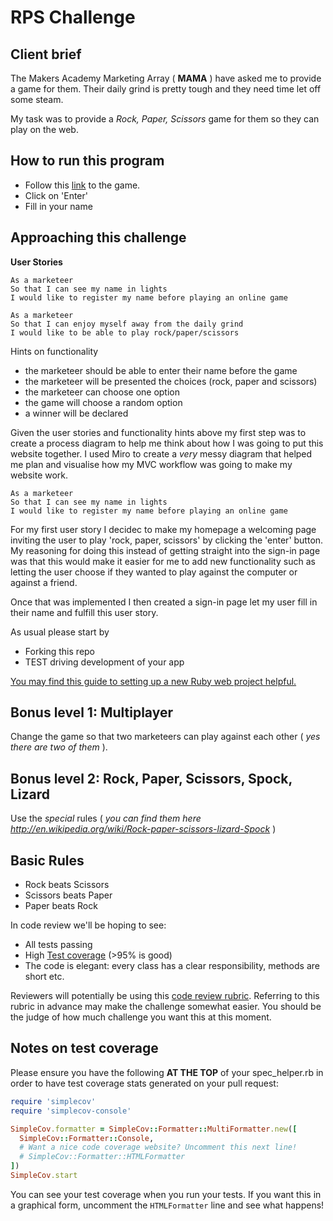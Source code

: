 # RPS Challenge

Client brief
-------

The Makers Academy Marketing Array ( **MAMA** ) have asked me to provide a game for them. Their daily grind is pretty tough and they need time let off some steam.

My task was to provide a _Rock, Paper, Scissors_ game for them so they can play on the web.

How to run this program
-------
* Follow this [link](http://localhost:9292/) to the game.
* Click on 'Enter'
* Fill in your name




Approaching this challenge
-------
**User Stories**
```
As a marketeer
So that I can see my name in lights
I would like to register my name before playing an online game

As a marketeer
So that I can enjoy myself away from the daily grind
I would like to be able to play rock/paper/scissors
```
Hints on functionality

- the marketeer should be able to enter their name before the game
- the marketeer will be presented the choices (rock, paper and scissors)
- the marketeer can choose one option
- the game will choose a random option
- a winner will be declared


Given the user stories and functionality hints above my first step was to create a process diagram to help me think about how I was going to put this website together. I used Miro to create a *very* messy diagram that helped me plan and visualise how my MVC workflow was going to make my website work.

```
As a marketeer
So that I can see my name in lights
I would like to register my name before playing an online game
```
For my first user story I decidec to make my homepage a welcoming page inviting the user to play 'rock, paper, scissors' by clicking the 'enter' button. My reasoning for doing this instead of getting straight into the sign-in page was that this would make it easier for me to add new functionality such as letting the user choose if they wanted to play against the computer or against a friend.

Once that was implemented I then created a sign-in page let my user fill in their name and fulfill this user story.




As usual please start by

* Forking this repo
* TEST driving development of your app

[You may find this guide to setting up a new Ruby web project helpful.](https://github.com/makersacademy/course/blob/main/pills/ruby_web_project_setup_list.md)

## Bonus level 1: Multiplayer

Change the game so that two marketeers can play against each other ( _yes there are two of them_ ).

## Bonus level 2: Rock, Paper, Scissors, Spock, Lizard

Use the _special_ rules ( _you can find them here http://en.wikipedia.org/wiki/Rock-paper-scissors-lizard-Spock_ )

## Basic Rules

- Rock beats Scissors
- Scissors beats Paper
- Paper beats Rock

In code review we'll be hoping to see:

* All tests passing
* High [Test coverage](https://github.com/makersacademy/course/blob/main/pills/test_coverage.md) (>95% is good)
* The code is elegant: every class has a clear responsibility, methods are short etc.

Reviewers will potentially be using this [code review rubric](docs/review.md).  Referring to this rubric in advance may make the challenge somewhat easier.  You should be the judge of how much challenge you want this at this moment.

Notes on test coverage
----------------------

Please ensure you have the following **AT THE TOP** of your spec_helper.rb in order to have test coverage stats generated
on your pull request:

```ruby
require 'simplecov'
require 'simplecov-console'

SimpleCov.formatter = SimpleCov::Formatter::MultiFormatter.new([
  SimpleCov::Formatter::Console,
  # Want a nice code coverage website? Uncomment this next line!
  # SimpleCov::Formatter::HTMLFormatter
])
SimpleCov.start
```

You can see your test coverage when you run your tests. If you want this in a graphical form, uncomment the `HTMLFormatter` line and see what happens!
